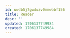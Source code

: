 ```yaml
---
id: uwdb5j7gwduzv0mmwbbf156
title: Reader
desc: ''
updated: 1706137749984
created: 1706137749984
---
```

